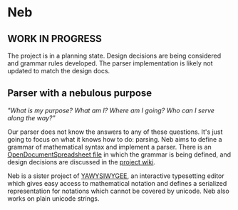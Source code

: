 # Neb

## WORK IN PROGRESS
The project is in a planning state. Design decisions are being considered and grammar rules developed. The parser implementation is likely not updated to match the design docs.

## Parser with a nebulous purpose

_"What is my purpose? What am I? Where am I going? Who can I serve along the way?"_

Our parser does not know the answers to any of these questions. It's just going to focus on what it knows how to do: parsing. Neb aims to define a grammar of mathematical syntax and implement a parser. There is an [OpenDocumentSpreadsheet file](https://github.com/JohnDTill/Neb/blob/master/Wiki/Grammar.ods) in which the grammar is being defined, and design decisions are discussed in the [project wiki](https://github.com/JohnDTill/Neb/wiki).

Neb is a sister project of [YAWYSIWYGEE](https://github.com/johndtill/yawysiwygee), an interactive typesetting editor which gives easy access to mathematical notation and defines a serialized representation for notations which cannot be covered by unicode. Neb also works on plain unicode strings.

